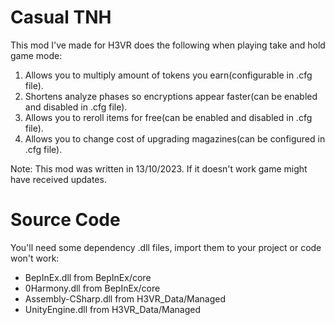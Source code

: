 # Casual TNH
This mod I've made for H3VR does the following when playing take and hold game mode:
1. Allows you to multiply amount of tokens you earn(configurable in .cfg file).
2. Shortens analyze phases so encryptions appear faster(can be enabled and disabled in .cfg file).
3. Allows you to reroll items for free(can be enabled and disabled in .cfg file).
4. Allows you to change cost of upgrading magazines(can be configured in .cfg file).

Note: This mod was written in 13/10/2023.
If it doesn't work game might have received updates.

# Source Code
You'll need some dependency .dll files, import them to your project or code won't work:

* BepInEx.dll from BepInEx/core
* 0Harmony.dll from BepInEx/core
* Assembly-CSharp.dll from H3VR_Data/Managed
* UnityEngine.dll from H3VR_Data/Managed
